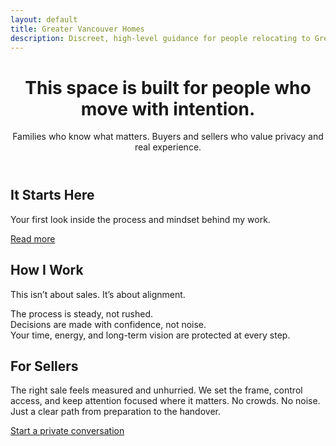 ```yaml
---
layout: default
title: Greater Vancouver Homes
description: Discreet, high-level guidance for people relocating to Greater Vancouver or preparing to sell with intention.
---
```


<header class="hero">
  <div class="hero-inner">
    <h1>This space is built for people who move with intention.</h1>
    <p>Families who know what matters. Buyers and sellers who value privacy and real experience.</p>
  </div>
</header>

<section class="section">
  <div class="wrapper">
    <h2>It Starts Here</h2>
    <p>Your first look inside the process and mindset behind my work.</p>
    <p><a class="btn" href="/blog/">Read more</a></p>
  </div>
</section>

<section class="section">
  <div class="wrapper">
    <h2>How I Work</h2>
    <p>This isn’t about sales. It’s about alignment.</p>
    <p>The process is steady, not rushed.<br>
    Decisions are made with confidence, not noise.<br>
    Your time, energy, and long-term vision are protected at every step.</p>
  </div>
</section>

<section class="section">
  <div class="wrapper">
    <h2>For Sellers</h2>
    <p>The right sale feels measured and unhurried. We set the frame, control access, and keep attention focused where it matters. No crowds. No noise. Just a clear path from preparation to the handover.</p>
    <p><a class="btn" href="/contact.html">Start a private conversation</a></p>
  </div>
</section>
